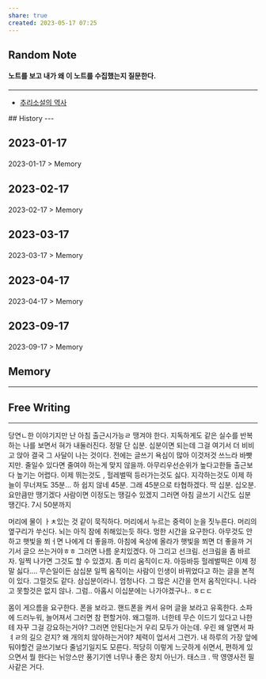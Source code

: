 ```yaml
---
share: true
created: 2023-05-17 07:25
---
```


## Random Note
#### 노트를 보고 내가 왜 이 노트를 수집했는지 질문한다.
---
<p><span><ul>
<li><a data-tooltip-position="top" aria-label="Infinity Drawer/추리소설의 역사.md" data-href="Infinity Drawer/추리소설의 역사.md" href="Infinity Drawer/추리소설의 역사.md" class="internal-link" target="_blank" rel="noopener">추리소설의 역사</a></li>
</ul></span></p>
## History
---
<h2><span><p>2023-01-17</p></span></h2><p><span><p><span alt="2023-01-17 > Memory" src="2023-01-17#Memory" class="internal-embed">2023-01-17 &gt; Memory</span></p></span></p><h2><span><p>2023-02-17</p></span></h2><p><span><p><span alt="2023-02-17 > Memory" src="2023-02-17#Memory" class="internal-embed">2023-02-17 &gt; Memory</span></p></span></p><h2><span><p>2023-03-17</p></span></h2><p><span><p><span alt="2023-03-17 > Memory" src="2023-03-17#Memory" class="internal-embed">2023-03-17 &gt; Memory</span></p></span></p><h2><span><p>2023-04-17</p></span></h2><p><span><p><span alt="2023-04-17 > Memory" src="2023-04-17#Memory" class="internal-embed">2023-04-17 &gt; Memory</span></p></span></p><h2><span><p>2023-09-17</p></span></h2><p><span><p><span alt="2023-09-17 > Memory" src="2023-09-17#Memory" class="internal-embed">2023-09-17 &gt; Memory</span></p></span></p>


## Memory
---




## Free Writing
---
당연ㄴ한 이야기지만 난 아침 출근시가능ㄹ 땡겨야 한다.
지독하게도 같은 실수를 반복하는 나를 보면서 혀가 내둘러진다.
정말 단 십분. 십분이면 되는데 그걸 여기서 더 비비고 앉아 결국 그 사달이 나는 것이다.
전에는 글쓰기 욕심이 많아 이것저것 쓰느라 바빳지만. 줄일수 있다면 줄여야 하는게 맞지 않을까.
아무리우선순위가 높다고한들 출근보다 높기는 어렵다. 
이제 뛰는것도 , 헐레벌떡 등러가는것도 싫다. 지각하는것도 
이제 하늘이 무너져도 35분... 하 쉽지 않네
45분. 그래
45분으로 타협하겠다. 딱 십분. 십오분. 요만큼만 땡기겠다
사람이면 이정도는 땡길수 있겠지
그러면 아침 글쓰기 시간도 십분 땡긴다. 7시 50분까지

머리에 물이 ㅏㅊ있는 것 같이 묵직하다. 머리에서 누르는 중력이 눈을 짓누른다. 
머리의 옆구리가 쑤신다. 뇌는 아직 잠에 취해있는듯 하다. 멍한 시간을 요구한다.
아무것도 안하고 햇빛을 쬐ㅓ면 나에게 더 좋을까. 아침에 옥상에 올라가 햇빛을 쬐면 더 좋을까 
거기서 글으 쓰는거야ㅎㅎ 그러면 나름 운치있겠다. 
아 그리고 선크림. 선크림을 좀 바르자. 일찍 나가면 그것도 할 수 있겠지.
좀 미리 움직이ㄷ자. 아등바등 헐레벌떡은 이제 정말 싫다....
무슨일이든 삼십분 일찍 움직이는 사람이 인생이 바뀌었다고 하는 글을 본적이 있다. 
그럴것도 같다. 삼십분이라니. 엄청나다. 그 많은 시간을 먼저 움직인다니. 
나라고 못할것은 없지 않나. 그럼.. 아홉시 이십분에는 나가야겠구나.. ㅎㄷㄷ 

몸이 게으름을 요구한다. 폰을 보라고. 핸드폰을 켜서 유머 글을 보라고 유혹한다.
소파에 드러누워, 늘어져서 그러면 참 편할거야.
왜그럴까. 너한테 무슨 이드기 있다고 나한테 자꾸 그걸 강요하는거야?
그러면 안된다는거 우리 모두가 아는데. 우린 왜 알면서 파ㅕㄹ의 길으 걷지? 왜 개의치 않아하는거야? 
체력이 업서서 그런가. 
내 하루의 가장 앞에 둬야할건 글쓰기보다 줄넘기일지도 모른다.
적당히 이렇게 느긋하게 쉬면서, 편하게 있으면서 뭘 한다는 뉘앙스만 풍기기엔 너무나 좋은 장치 아닌가. 태스크 . 딱 영영사전 필사같은 거다.
